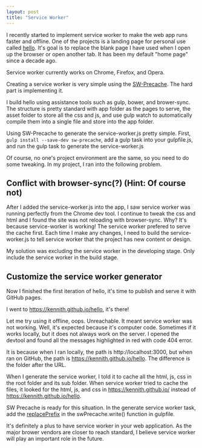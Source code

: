 ```yaml
---
layout: post 
title: "Service Worker"
---
```

I recently started to implement service worker to make the web app runs faster and offline. One of the projects is a landing page for personal use called [hello](https://github.com/kennith/hello). It's goal is to replace the blank page I have used when I open up the browser or open another tab. It has been my default "home page" since a decade ago.

Service worker currently works on Chrome, Firefox, and Opera. 

Creating a service worker is very simple using the [SW-Precache](https://github.com/GoogleChrome/sw-precache). The hard part is implementing it. 

I build hello using assistance tools such as gulp, bower, and brower-sync. The structure is pretty standard with app folder as the pages to serve, the asset folder to store all the css and js, and use gulp watch to automatically compile them into a single file and store into the app folder. 

Using SW-Precache to generate the service-worker.js pretty simple. First, ```gulp install --save-dev sw-precache```, add a gulp task into your gulpfile.js, and run the gulp task to generate the service-worker.js

Of course, no one's project environment are the same, so you need to do some tweaking. In my project, I ran into the following problem.

## Conflict with browser-sync(?) (Hint: Of course not)

After I added the service-worker.js into the app, I saw service worker was running perfectly from the Chrome dev tool. I continue to tweak the css and html and I found the site was not reloading with browser-sync. Why? It's because service-worker is working! The service worker prefered to serve the cache first. Each time I make any changes, I need to build the service-worker.js to tell service worker that the project has new content or design. 

My solution was excluding the service worker in the developing stage. Only include the service worker in the build stage. 

## Customize the service worker generator

Now I finished the first iteration of hello, it's time to publish and serve it with GitHub pages. 

I went to https://kennith.github.io/hello, it's there!

Let me try using it offline, oops. Unreachable. It meant service worker was not working. Well, it's expected because it's computer code. Sometimes if it works locally, but it does not always work on the server. I opened the devtool and found all the messages highlighted in red with code 404 error. 

It is because when I ran locally, the path is http://localhost:3000, but when ran on GitHub, the path is https://kennith.github.io/hello. The difference is the folder after the URL. 

When I generate the service worker, I told it to cache all the html, js, css in the root folder and its sub folder. When service worker tried to cache the files, it looked for the html, js, and css in https://kennith.github.io/ instead of https://kennith.github.io/hello. 

SW Precache is ready for this situation. In the generate service worker task, add the [replacePrefix](https://github.com/GoogleChrome/sw-precache#replaceprefix-string) in the swPrecache.write() function in gulpfile. 

It's definitely a plus to have service worker in your web application. As the major brower vendors are closer to reach standard, I believe service worker will play an important role in the future. 
